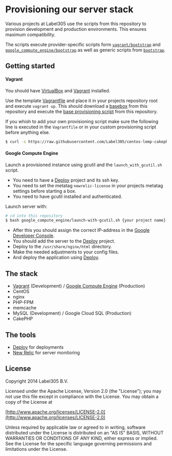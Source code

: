 Provisioning our server stack
===================

Various projects at Label305 use the scripts from this repository to provision development and production environments. This ensures maximum compatibility.

The scripts execute provider-specific scripts form [`vagrant/bootstrap`](vagrant/bootstrap) and [`google_compute_engine/bootstrap`](google_compute_engine/bootstrap) as well as generic scripts from [`bootstrap`](bootstrap).

Getting started
----
#### Vagrant

You should have [VirtualBox](https://www.virtualbox.org/) and [Vagrant](http://www.vagrantup.com/) installed.

Use the template [Vagrantfile](vagrant/Vagrantfile) and place it in your projects repository root and execute `vagrant up`. This should download a [basebox](https://github.com/Label305/centos-lemp-cakephp/releases) from this repository and execute the [base provisioning script](vagrant/bootstrap/bootstrap.sh) from this repository.

If you whish to add your own provisioning script make sure the following line is executed in the `Vagrantfile` or in your custom provisioning script before anything else.

```sh
$ curl -s https://raw.githubusercontent.com/Label305/centos-lemp-cakephp/master/vagrant/bootstrap/bootstrap.sh | bash
```

#### Google Compute Engine

Launch a provisioned instance using gcutil and the `launch_with_gcutil.sh` script.

* You need to have a [Deploy](http://deployhq.com) project and its ssh key.
* You need to set the metatag `newrelic-license` in your projects metatag settings before starting a box.
* You need to have gcutil installed and authenticated.

Launch server with:
```sh
# cd into this repository
$ bash google_compute_engine/launch-with-gcutil.sh {your project name} {instance name} {deployhq sshkey}
```

* After this you should assign the correct IP-address in the [Google Developer Console](https://console.developers.google.com/project).
* You should add the server to the [Deploy](http://deployhq.com) project.
* Deploy to the `/usr/share/nginx/html` directory.
* Make the needed adjustments to your config files.
* And deploy the application using [Deploy](http://deployhq.com).

The stack
----

* [Vagrant](vagrant) (Development) / [Google Compute Engine](google_compute_engine) (Production)
* CentOS
* nginx
* PHP-FPM
* memcache
* MySQL (Development) / Google Cloud SQL (Production)
* CakePHP

The tools
----

* [Deploy](http://deployhq.com) for deployments
* [New Relic](http://newrelic.com) for server monitoring

License
----

Copyright 2014 Label305 B.V.

Licensed under the Apache License, Version 2.0 (the "License");
you may not use this file except in compliance with the License.
You may obtain a copy of the License at

[http://www.apache.org/licenses/LICENSE-2.0](http://www.apache.org/licenses/LICENSE-2.0)

Unless required by applicable law or agreed to in writing, software
distributed under the License is distributed on an "AS IS" BASIS,
WITHOUT WARRANTIES OR CONDITIONS OF ANY KIND, either express or implied.
See the License for the specific language governing permissions and
limitations under the License.
